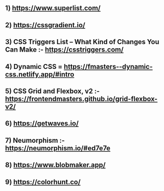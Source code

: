 
## 1) https://www.superlist.com/

## 2) https://cssgradient.io/

## 3) CSS Triggers List – What Kind of Changes You Can Make :- https://csstriggers.com/

## 4) Dynamic CSS = https://fmasters--dynamic-css.netlify.app/#intro

## 5) CSS Grid and Flexbox, v2 :-  https://frontendmasters.github.io/grid-flexbox-v2/

## 6) https://getwaves.io/

## 7) Neumorphism :-  https://neumorphism.io/#ed7e7e

## 8) https://www.blobmaker.app/

## 9) https://colorhunt.co/

